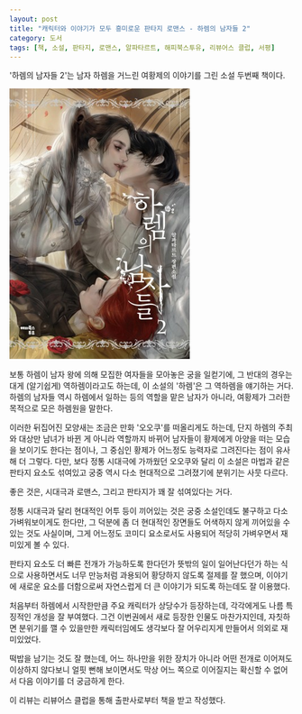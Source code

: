 ```yaml
---
layout: post
title: "캐릭터와 이야기가 모두 흥미로운 판타지 로맨스 - 하렘의 남자들 2"
category: 도서
tags: [책, 소설, 판타지, 로맨스, 알파타르트, 해피북스투유, 리뷰어스 클럽, 서평]
---
```


'하렘의 남자들 2'는
남자 하렘을 거느린 여황제의 이야기를 그린 소설 두번째 책이다.

![표지](/images/book/men-of-the-harem-2-book-h480.jpg)

보통 하렘이 남자 왕에 의해 모집한 여자들을 모아놓은 궁을 일컫기에,
그 반대의 경우는 대게 (알기쉽게) 역하렘이라고도 하는데,
이 소설의 '하렘'은 그 역하렘을 얘기하는 거다.
하렘의 남자들 역시 하렘에서 일하는 등의 역할을 맡은 남자가 아니라,
여황제가 그러한 목적으로 모은 하렘원을 말한다.

이러한 뒤집어진 모양새는 조금은 만화 '오오쿠'를 떠올리게도 하는데,
단지 하렘의 주최와 대상만 남녀가 바뀐 게 아니라 역할까지 바뀌어
남자들이 황제에게 아양을 떠는 모습을 보이기도 한다는 점이나,
그 중심인 황제가 어느정도 능력자로 그려진다는 점이 유사해 더 그렇다.
다만, 보다 정통 시대극에 가까웠던 오오쿠와 달리
이 소설은 마법과 같은 판타지 요소도 섞여있고
궁중 역시 다소 현대적으로 그려졌기에 분위기는 사뭇 다르다.

좋은 것은, 시대극과 로맨스, 그리고 판타지가 꽤 잘 섞여있다는 거다.

정통 시대극과 달리 현대적인 어투 등이 끼어있는 것은 궁중 소설인데도 불구하고 다소 가벼워보이게도 한다만,
그 덕분에 좀 더 현대적인 장면들도 어색하지 않게 끼어있을 수 있는 것도 사실이며,
그게 어느정도 코미디 요소로서도 사용되어 적당히 가벼우면서 재미있게 볼 수 있다.

판타지 요소도 더 빠른 전개가 가능하도록 한다던가 뜻밖의 일이 일어난다던가 하는 식으로 사용하면서도
너무 만능처럼 과용되어 황당하지 않도록 절제를 잘 했으며,
이야기에 새로운 요소를 더함으로써 자연스럽게 더 큰 이야기가 되도록 하는데도 잘 이용했다.

처음부터 하렘에서 시작한만큼 주요 캐릭터가 상당수가 등장하는데,
각각에게도 나름 특징적인 개성을 잘 부여했다.
그건 이번권에서 새로 등장한 인물도 마찬가지인데,
자칫하면 분위기를 깰 수 있을만한 캐릭터임에도 생각보다 잘 어우리지게 만들어서 의외로 재미있었다.

떡밥을 남기는 것도 잘 했는데,
어느 하나만을 위한 장치가 아니라 어떤 전개로 이어져도 이상하지 않다보니
얼핏 뻔해 보이면서도 막상 어느 쪽으로 이어질지는 확신할 수 없어서
다음 이야기를 더 궁금하게 한다.



<div class="im im-info">
이 리뷰는 리뷰어스 클럽을 통해 출판사로부터 책을 받고 작성했다.
</div>
